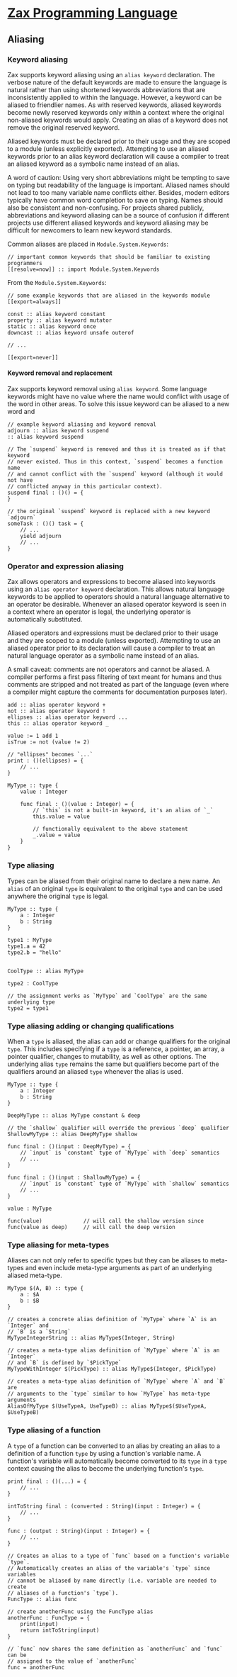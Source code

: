 
# [Zax Programming Language](index.md)

## Aliasing

### Keyword aliasing

Zax supports keyword aliasing using an `alias keyword` declaration. The verbose nature of the default keywords are made to ensure the language is natural rather than using shortened keywords abbreviations that are inconsistently applied to within the language. However, a keyword can be aliased to friendlier names. As with reserved keywords, aliased keywords become newly reserved keywords only within a context where the original non-aliased keywords would apply. Creating an alias of a keyword does not remove the original reserved keyword.

Aliased keywords must be declared prior to their usage and they are scoped to a module (unless explicitly exported). Attempting to use an aliased keywords prior to an alias keyword declaration will cause a compiler to treat an aliased keyword as a symbolic name instead of an alias.

A word of caution: Using very short abbreviations might be tempting to save on typing but readability of the language is important. Aliased names should not lead to too many variable name conflicts either. Besides, modern editors typically have common word completion to save on typing. Names should also be consistent and non-confusing. For projects shared publicly, abbreviations and keyword aliasing can be a source of confusion if different projects use different aliased keywords and keyword aliasing may be difficult for newcomers to learn new keyword standards.

Common aliases are placed in `Module.System.Keywords`:

````zax
// important common keywords that should be familiar to existing programmers
[[resolve=now]] :: import Module.System.Keywords
````

From the `Module.System.Keywords`:
````
// some example keywords that are aliased in the keywords module
[[export=always]]

const :: alias keyword constant
property :: alias keyword mutator
static :: alias keyword once
downcast :: alias keyword unsafe outerof

// ...

[[export=never]]
````


#### Keyword removal and replacement

Zax supports keyword removal using `alias keyword`. Some language keywords might have no value where the name would conflict with usage of the word in other areas. To solve this issue keyword can be aliased to a new word and


````zax
// example keyword aliasing and keyword removal
adjourn :: alias keyword suspend
:: alias keyword suspend

// The `suspend` keyword is removed and thus it is treated as if that keyword
// never existed. Thus in this context, `suspend` becomes a function name
// and cannot conflict with the `suspend` keyword (although it would not have
// conflicted anyway in this particular context).
suspend final : ()() = {
}

// the original `suspend` keyword is replaced with a new keyword `adjourn`
someTask : ()() task = {
    // ...
    yield adjourn
    // ...
}
````


### Operator and expression aliasing

Zax allows operators and expressions to become aliased into keywords using an `alias operator keyword` declaration. This allows natural language keywords to be applied to operators should a natural language alternative to an operator be desirable. Whenever an aliased operator keyword is seen in a context where an operator is legal, the underlying operator is automatically substituted.

Aliased operators and expressions must be declared prior to their usage and they are scoped to a module (unless exported). Attempting to use an aliased operator prior to its declaration will cause a compiler to treat an natural language operator as a symbolic name instead of an alias.

A small caveat: comments are not operators and cannot be aliased. A compiler performs a first pass filtering of text meant for humans and thus comments are stripped and not treated as part of the language (even where a compiler might capture the comments for documentation purposes later).

````zax
add :: alias operator keyword +
not :: alias operator keyword !
ellipses :: alias operator keyword ...
this :: alias operator keyword _

value := 1 add 1
isTrue := not (value != 2)

// "ellipses" becomes `...`
print : ()(ellipses) = {
    // ...
}

MyType :: type {
    value : Integer

    func final : ()(value : Integer) = {
        // `this` is not a built-in keyword, it's an alias of `_`
        this.value = value

        // functionally equivalent to the above statement
        _.value = value
    }
}
````


### Type aliasing

Types can be aliased from their original name to declare a new name. An `alias` of an original `type` is equivalent to the original `type` and can be used anywhere the original `type` is legal.

````zax
MyType :: type {
    a : Integer
    b : String
}

type1 : MyType
type1.a = 42
type2.b = "hello"


CoolType :: alias MyType

type2 : CoolType

// the assignment works as `MyType` and `CoolType` are the same underlying type
type2 = type1
````


### Type aliasing adding or changing qualifications

When a `type` is aliased, the alias can add or change qualifiers for the original `type`. This includes specifying if a `type` is a reference, a pointer, an array, a pointer qualifier, changes to mutability, as well as other options. The underlying alias `type` remains the same but qualifiers become part of the qualifiers around an aliased `type` whenever the alias is used.

````zax
MyType :: type {
    a : Integer
    b : String
}

DeepMyType :: alias MyType constant & deep

// the `shallow` qualifier will override the previous `deep` qualifier 
ShallowMyType :: alias DeepMyType shallow

func final : ()(input : DeepMyType) = {
    // `input` is `constant` type of `MyType` with `deep` semantics
    // ...
}

func final : ()(input : ShallowMyType) = {
    // `input` is `constant` type of `MyType` with `shallow` semantics
    // ...
}

value : MyType

func(value)             // will call the shallow version since
func(value as deep)     // will call the deep version
````


### Type aliasing for meta-types

Aliases can not only refer to specific types but they can be aliases to meta-types and even include meta-type arguments as part of an underlying aliased meta-type.

````zax
MyType $(A, B) :: type {
    a : $A
    b : $B
}

// creates a concrete alias definition of `MyType` where `A` is an `Integer` and
// `B` is a `String`
MyTypeIntegerString :: alias MyType$(Integer, String)

// creates a meta-type alias definition of `MyType` where `A` is an `Integer`
// and `B` is defined by `$PickType`
MyTypeWithInteger $(PickType) :: alias MyType$(Integer, $PickType)

// creates a meta-type alias definition of `MyType` where `A` and `B` are
// arguments to the `type` similar to how `MyType` has meta-type arguments
AliasOfMyType $(UseTypeA, UseTypeB) :: alias MyType$($UseTypeA, $UseTypeB)
````


### Type aliasing of a function

A `type` of a function can be converted to an alias by creating an alias to a definition of a function `type` by using a function's variable name. A function's variable will automatically become converted to its `type` in a `type` context causing the alias to become the underlying function's `type`.

````zax
print final : ()(...) = {
    // ...
}

intToString final : (converted : String)(input : Integer) = {
    // ...
}

func : (output : String)(input : Integer) = {
    // ...
}

// Creates an alias to a type of `func` based on a function's variable `type`.
// Automatically creates an alias of the variable's `type` since variables
// cannot be aliased by name directly (i.e. variable are needed to create
// aliases of a function's `type`).
FuncType :: alias func

// create anotherFunc using the FuncType alias
anotherFunc : FuncType = {
    print(input)
    return intToString(input)
}

// `func` now shares the same definition as `anotherFunc` and `func` can be
// assigned to the value of `anotherFunc`
func = anotherFunc
````

